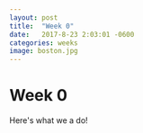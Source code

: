 ```yaml
---
layout: post
title:  "Week 0"
date:   2017-8-23 2:03:01 -0600
categories: weeks
image: boston.jpg
---
```


# Week 0

Here's what we a do!
